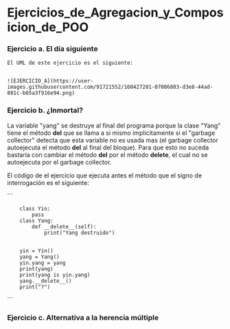 # Ejercicios_de_Agregacion_y_Composicion_de_POO

### Ejercicio a. El día siguiente


    El UML de este ejercicio es el siguiente:


    ![EJERCICIO_A](https://user-images.githubusercontent.com/91721552/160427201-07086803-d3e8-44ad-881c-b65a3f916e94.png)



### Ejercicio b. ¿Inmortal?


La variable "yang" se destruye al final del programa porque la clase "Yang" tiene el método 
__del__ que se llama a si mismo implicitamente si el "garbage collector" detecta que esta variable
no es usada mas (el garbage collector autoejecuta el método __del__ al final del 
bloque). Para que esto no suceda bastaria con cambiar el método __del__ por el método
 __delete__, el cual no se autoejecuta por el garbage collector.

 El código de el ejercicio que ejecuta antes el método que el signo de interrogación es el
 siguiente:
     
´´´

        class Yin: 
            pass 
        class Yang: 
            def __delete__(self): 
                print("Yang destruido") 


        yin = Yin() 
        yang = Yang() 
        yin.yang = yang 
        print(yang)
        print(yang is yin.yang) 
        yang.__delete__()
        print("?")
´´´


### Ejercicio c. Alternativa a la herencia múltiple
